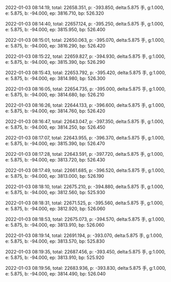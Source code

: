 2022-01-03 08:14:19, total: 22658.351, p: -393.850, delta:5.875 手, g:1.000, e: 5.875, b: -94.000, ep: 3816.710, bp: 526.320

2022-01-03 08:14:40, total: 22657.124, p: -395.250, delta:5.875 手, g:1.000, e: 5.875, b: -94.000, ep: 3815.950, bp: 526.400

2022-01-03 08:15:01, total: 22650.063, p: -395.070, delta:5.875 手, g:1.000, e: 5.875, b: -94.000, ep: 3816.290, bp: 526.420

2022-01-03 08:15:22, total: 22659.827, p: -394.930, delta:5.875 手, g:1.000, e: 5.875, b: -94.000, ep: 3815.390, bp: 526.290

2022-01-03 08:15:43, total: 22653.792, p: -395.420, delta:5.875 手, g:1.000, e: 5.875, b: -94.000, ep: 3814.980, bp: 526.300

2022-01-03 08:16:05, total: 22654.735, p: -395.000, delta:5.875 手, g:1.000, e: 5.875, b: -94.000, ep: 3814.680, bp: 526.210

2022-01-03 08:16:26, total: 22644.133, p: -396.600, delta:5.875 手, g:1.000, e: 5.875, b: -94.000, ep: 3814.760, bp: 526.420

2022-01-03 08:16:47, total: 22643.047, p: -397.350, delta:5.875 手, g:1.000, e: 5.875, b: -94.000, ep: 3814.250, bp: 526.450

2022-01-03 08:17:07, total: 22643.955, p: -396.370, delta:5.875 手, g:1.000, e: 5.875, b: -94.000, ep: 3815.390, bp: 526.470

2022-01-03 08:17:28, total: 22643.591, p: -397.720, delta:5.875 手, g:1.000, e: 5.875, b: -94.000, ep: 3813.720, bp: 526.430

2022-01-03 08:17:49, total: 22661.685, p: -396.520, delta:5.875 手, g:1.000, e: 5.875, b: -94.000, ep: 3813.000, bp: 526.190

2022-01-03 08:18:10, total: 22675.210, p: -394.880, delta:5.875 手, g:1.000, e: 5.875, b: -94.000, ep: 3812.560, bp: 525.930

2022-01-03 08:18:31, total: 22671.525, p: -395.560, delta:5.875 手, g:1.000, e: 5.875, b: -94.000, ep: 3812.920, bp: 526.060

2022-01-03 08:18:53, total: 22675.073, p: -394.570, delta:5.875 手, g:1.000, e: 5.875, b: -94.000, ep: 3813.910, bp: 526.060

2022-01-03 08:19:14, total: 22691.194, p: -393.070, delta:5.875 手, g:1.000, e: 5.875, b: -94.000, ep: 3813.570, bp: 525.830

2022-01-03 08:19:35, total: 22687.456, p: -393.450, delta:5.875 手, g:1.000, e: 5.875, b: -94.000, ep: 3813.910, bp: 525.920

2022-01-03 08:19:56, total: 22683.936, p: -393.830, delta:5.875 手, g:1.000, e: 5.875, b: -94.000, ep: 3814.490, bp: 526.040